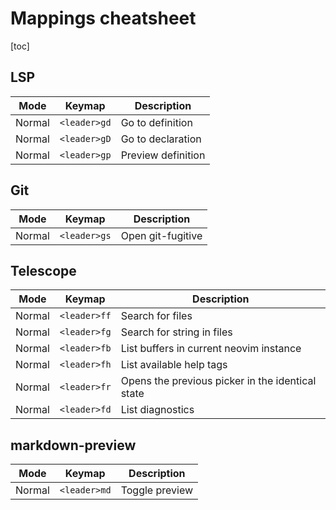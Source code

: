 # Mappings cheatsheet

[toc]

## LSP

| Mode   | Keymap       | Description        |
| ------ | ------------ | ------------------ |
| Normal | `<leader>gd` | Go to definition   |
| Normal | `<leader>gD` | Go to declaration  |
| Normal | `<leader>gp` | Preview definition |

## Git

| Mode   | Keymap       | Description       |
| ------ | ------------ | ----------------- |
| Normal | `<leader>gs` | Open git-fugitive |

## Telescope

| Mode   | Keymap       | Description                                      |
| ------ | ------------ | ------------------------------------------------ |
| Normal | `<leader>ff` | Search for files                                 |
| Normal | `<leader>fg` | Search for string in files                       |
| Normal | `<leader>fb` | List buffers in current neovim instance          |
| Normal | `<leader>fh` | List available help tags                         |
| Normal | `<leader>fr` | Opens the previous picker in the identical state |
| Normal | `<leader>fd` | List diagnostics                                 |

## markdown-preview

| Mode   | Keymap       | Description    |
| ------ | ------------ | -------------- |
| Normal | `<leader>md` | Toggle preview |
